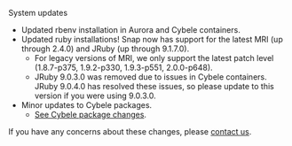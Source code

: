 System updates

* Updated rbenv installation in Aurora and Cybele containers.
* Updated ruby installations! Snap now has support for the latest MRI (up through 2.4.0) and JRuby (up through 9.1.7.0).
    * For legacy versions of MRI, we only support the latest patch level (1.8.7-p375, 1.9.2-p330, 1.9.3-p551, 2.0.0-p648).
    * JRuby 9.0.3.0 was removed due to issues in Cybele containers. JRuby 9.0.4.0 has resolved these issues, so please update to this version if you were using 9.0.3.0.
* Minor updates to Cybele packages.
    * [See Cybele package changes](https://s3.amazonaws.com/whats-new-prod/assets/packages/ubuntu/diff-1051-to-1054.html).

If you have any concerns about these changes, please [contact us](https://snap-ci.com/contact-us).
